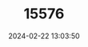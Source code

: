 ---
title: "15576"
category: "Oryzias nigrimas"
draft: false
date: 2024-02-22 13:03:50
languages:
  English: ["Black Buntingi"]
---